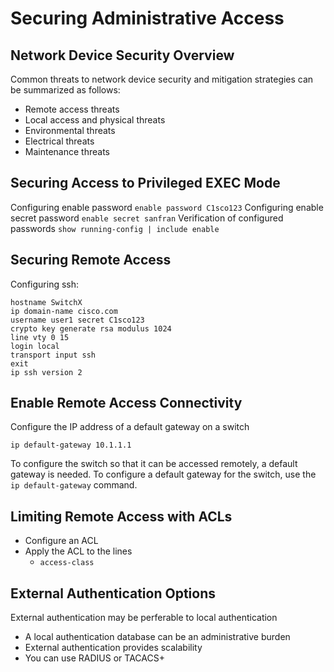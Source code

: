 # Securing Administrative Access

## Network Device Security Overview
Common threats to network device security and mitigation strategies can be summarized as follows:
  * Remote access threats
  * Local access and physical threats
  * Environmental threats
  * Electrical threats
  * Maintenance threats

## Securing Access to Privileged EXEC Mode
Configuring enable password
  `enable password C1sco123`
Configuring enable secret password
  `enable secret sanfran`
Verification of configured passwords
  `show running-config | include enable`

## Securing Remote Access
Configuring ssh:
```
hostname SwitchX
ip domain-name cisco.com
username user1 secret C1sco123
crypto key generate rsa modulus 1024
line vty 0 15
login local
transport input ssh
exit
ip ssh version 2
```

## Enable Remote Access Connectivity
Configure the IP address of a default gateway on a switch
```
ip default-gateway 10.1.1.1
```

To configure the switch so that it can be accessed remotely, a default gateway is needed. To configure a default gateway for the switch, use the `ip default-gateway` command.

## Limiting Remote Access with ACLs
  * Configure an  ACL
  * Apply the ACL to the lines
    - `access-class`

## External Authentication Options
External authentication may be perferable to local authentication
  * A local authentication database can be an administrative burden
  * External authentication provides scalability
  * You can use RADIUS or TACACS+


